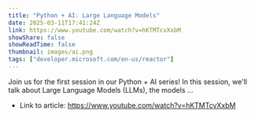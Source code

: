 ```yaml
---
title: "Python + AI: Large Language Models"
date: 2025-03-11T17:41:24Z
link: https://www.youtube.com/watch?v=hKTMTcvXxbM
showShare: false
showReadTime: false
thumbnail: images/ai.png
tags: ["developer.microsoft.com/en-us/reactor"]
---
```

Join us for the first session in our Python + AI series! In this session, we'll talk about Large Language Models (LLMs), the models ...

- Link to article: https://www.youtube.com/watch?v=hKTMTcvXxbM